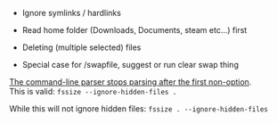 - Ignore symlinks / hardlinks
- Read home folder (Downloads, Documents, steam etc...) first

- Deleting (multiple selected) files
- Special case for /swapfile, suggest or run clear swap thing

[The command-line parser stops parsing after the first non-option](https://stackoverflow.com/a/25113485).\
This is valid:
`fssize --ignore-hidden-files .`

While this will not ignore hidden files:
`fssize . --ignore-hidden-files`
